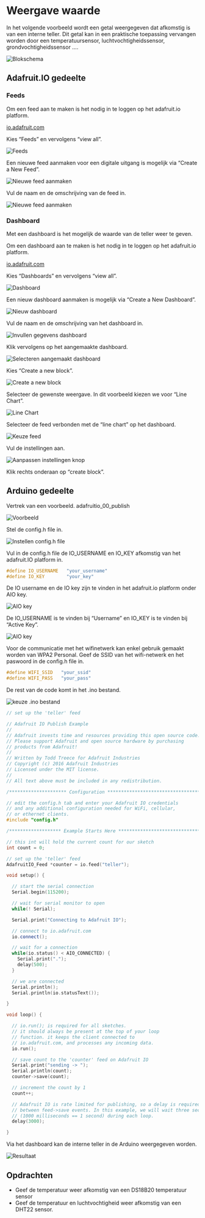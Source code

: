 # Weergave waarde

In het volgende voorbeeld wordt een getal weergegeven dat afkomstig is van een interne teller. Dit getal kan in een praktische toepassing vervangen worden door een temperatuursensor, luchtvochtigheidssensor, grondvochtigheidssensor ….


![Blokschema](./assets/blokschema.png)

##  Adafruit.IO gedeelte

### Feeds

Om een feed aan te maken is het nodig in te loggen op het adafruit.io platform.

[io.adafruit.com](https://io.adafruit.com/ )

Kies “Feeds” en vervolgens “view all”.

![Feeds](./assets/feeds.png)

Een nieuwe feed aanmaken voor een digitale uitgang is mogelijk via “Create a New Feed”.

![Nieuwe feed aanmaken](./assets/feeds1.png)

Vul de naam en de omschrijving van de feed in.

![Nieuwe feed aanmaken](./assets/feeds2.png)

### Dashboard

Met een dashboard is het mogelijk de waarde van de teller weer te geven. 

Om een dashboard aan te maken is het nodig in te loggen op het adafruit.io platform.

[io.adafruit.com](https://io.adafruit.com/ )

Kies “Dashboards” en vervolgens “view all”.

![Dashboard](./assets/dashboard.png)

Een nieuw dashboard aanmaken is mogelijk via “Create a New Dashboard”.

![Nieuw dashboard](./assets/dashboard1.png)

Vul de naam en de omschrijving van het dashboard in.

![Invullen gegevens dashboard](./assets/dashboard2.png)

Klik vervolgens op het aangemaakte dashboard.

![Selecteren aangemaakt dashboard](./assets/dashboard3.png)

Kies “Create a new block”.

![Create a new block](./assets/dashboard4.png)

Selecteer de gewenste weergave. In dit voorbeeld kiezen we voor “Line Chart”.

![Line Chart](./assets/dashboard5.png)

Selecteer de feed verbonden met de “line chart” op het dashboard.

![Keuze feed](./assets/dashboard6.png)

Vul de instellingen aan.

![Aanpassen instellingen knop](./assets/dashboard7.png)

Klik rechts onderaan op “create block”.

## Arduino gedeelte

Vertrek van een voorbeeld. adafruitio_00_publish

![Voorbeeld](./assets/arduino1.png)

Stel de config.h file in.

![Instellen config.h file](./assets/arduino2.png)

Vul in de config.h file de IO_USERNAME en IO_KEY afkomstig van het adafruit.IO platform in.

```cpp
#define IO_USERNAME   "your_username"
#define IO_KEY        "your_key"
```

De IO username en de IO key zijn te vinden in het adafruit.io platform onder AIO key.

![AIO key](./assets/arduino3.png)

De IO_USERNAME is te vinden bij “Username” en IO_KEY is te vinden bij “Active Key”.

![AIO key](./assets/arduino4.png)

Voor de communicatie met het wifinetwerk kan enkel gebruik gemaakt worden van WPA2 Personal. Geef de SSID van het wifi-netwerk en het paswoord in de config.h file in. 

```cpp
#define WIFI_SSID   "your_ssid"
#define WIFI_PASS   "your_pass"
```

De rest van de code komt in het .ino bestand.

![keuze .ino bestand](./assets/arduino5.png)

```cpp
// set up the 'teller' feed

// Adafruit IO Publish Example
//
// Adafruit invests time and resources providing this open source code.
// Please support Adafruit and open source hardware by purchasing
// products from Adafruit!
//
// Written by Todd Treece for Adafruit Industries
// Copyright (c) 2016 Adafruit Industries
// Licensed under the MIT license.
//
// All text above must be included in any redistribution.

/********************* Configuration ***********************************/

// edit the config.h tab and enter your Adafruit IO credentials
// and any additional configuration needed for WiFi, cellular,
// or ethernet clients.
#include "config.h"

/******************* Example Starts Here *******************************/

// this int will hold the current count for our sketch
int count = 0;

// set up the 'teller' feed
AdafruitIO_Feed *counter = io.feed("teller");

void setup() {

  // start the serial connection
  Serial.begin(115200);

  // wait for serial monitor to open
  while(! Serial);

  Serial.print("Connecting to Adafruit IO");

  // connect to io.adafruit.com
  io.connect();

  // wait for a connection
  while(io.status() < AIO_CONNECTED) {
    Serial.print(".");
    delay(500);
  }

  // we are connected
  Serial.println();
  Serial.println(io.statusText());

}

void loop() {

  // io.run(); is required for all sketches.
  // it should always be present at the top of your loop
  // function. it keeps the client connected to
  // io.adafruit.com, and processes any incoming data.
  io.run();

  // save count to the 'counter' feed on Adafruit IO
  Serial.print("sending -> ");
  Serial.println(count);
  counter->save(count);

  // increment the count by 1
  count++;

  // Adafruit IO is rate limited for publishing, so a delay is required in
  // between feed->save events. In this example, we will wait three seconds
  // (1000 milliseconds == 1 second) during each loop.
  delay(3000);

}
```

Via het dashboard kan de interne teller in de Arduino weergegeven worden.

![Resultaat](./assets/resultaat1.png)


##  Opdrachten

* Geef de temperatuur weer afkomstig van een DS18B20 temperatuur sensor
* Geef de temperatuur en luchtvochtigheid weer afkomstig van een DHT22 sensor.
